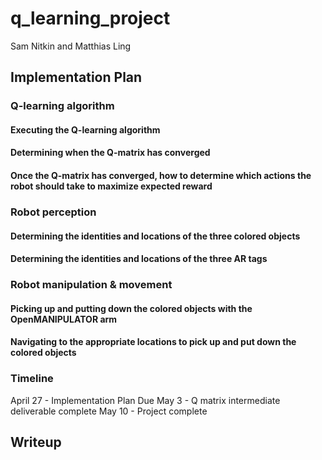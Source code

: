 # q_learning_project


Sam Nitkin and Matthias Ling

## Implementation Plan

### Q-learning algorithm
#### Executing the Q-learning algorithm
#### Determining when the Q-matrix has converged
#### Once the Q-matrix has converged, how to determine which actions the robot should take to maximize expected reward
### Robot perception
#### Determining the identities and locations of the three colored objects
#### Determining the identities and locations of the three AR tags
### Robot manipulation & movement
#### Picking up and putting down the colored objects with the OpenMANIPULATOR arm
#### Navigating to the appropriate locations to pick up and put down the colored objects

### Timeline

April 27 - Implementation Plan Due
May 3 - Q matrix intermediate deliverable complete
May 10 - Project complete

## Writeup
